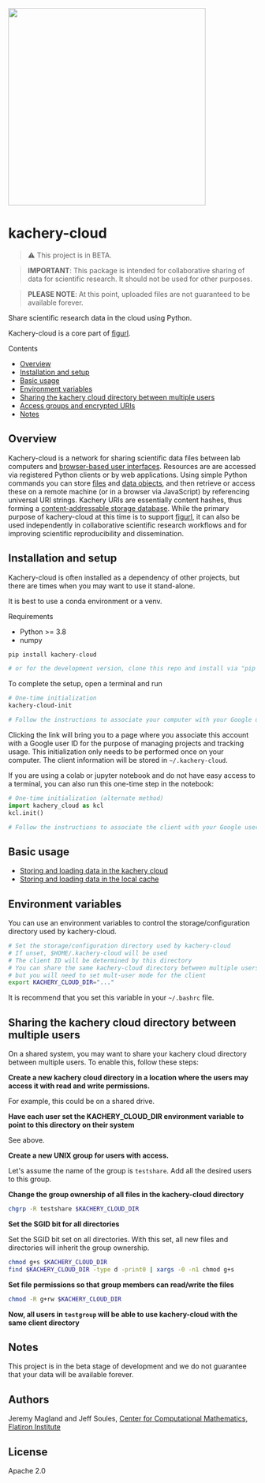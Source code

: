 <img src="https://user-images.githubusercontent.com/3679296/161265718-1127dd6a-a7c4-419b-b9e0-915740c418bc.svg" width="400px" />

# kachery-cloud

> :warning: This project is in BETA.

> **IMPORTANT**: This package is intended for collaborative sharing of data for scientific research. It should not be used for other purposes.

> **PLEASE NOTE**: At this point, uploaded files are not guaranteed to be available forever.

Share scientific research data in the cloud using Python.

Kachery-cloud is a core part of [figurl](https://github.com/flatironinstitute/figurl).

Contents

* [Overview](#overview)
* [Installation and setup](#installation-and-setup)
* [Basic usage](#basic-usage)
* [Environment variables](#environment-variables)
* [Sharing the kachery cloud directory between multiple users](#sharing-the-kachery-cloud-directory-between-multiple-users)
* [Access groups and encrypted URIs](#access-groups-and-encrypted-uris)
* [Notes](#notes)

## Overview

Kachery-cloud is a network for sharing scientific data files between lab computers and [browser-based user interfaces](https://github.com/flatironinstitute/figurl). Resources are are accessed via registered Python clients or by web applications. Using simple Python commands you can store [files](doc/store_load_data.md) and [data objects](doc/store_load_data.md), and then retrieve or access these on a remote machine (or in a browser via JavaScript) by referencing universal URI strings. Kachery URIs are essentially content hashes, thus forming a [content-addressable storage database](https://en.wikipedia.org/wiki/Content-addressable_storage). While the primary purpose of kachery-cloud at this time is to support [figurl](https://github.com/flatironinstitute/figurl), it can also be used independently in collaborative scientific research workflows and for improving scientific reproducibility and dissemination.

## Installation and setup

Kachery-cloud is often installed as a dependency of other projects, but there are times when you may want to use it stand-alone.

It is best to use a conda environment or a venv.

Requirements
* Python >= 3.8
* numpy

```bash
pip install kachery-cloud

# or for the development version, clone this repo and install via "pip install -e ."
```

To complete the setup, open a terminal and run 

```bash
# One-time initialization
kachery-cloud-init

# Follow the instructions to associate your computer with your Google user on the kachery-cloud network
```

Clicking the link will bring you to a page where you associate this account with a Google user ID for the purpose of managing projects and tracking usage. This initialization only needs to be performed once on your computer. The client information will be stored in `~/.kachery-cloud`.

If you are using a colab or jupyter notebook and do not have easy access to a terminal, you can also run this one-time step in the notebook:

```python
# One-time initialization (alternate method)
import kachery_cloud as kcl
kcl.init()

# Follow the instructions to associate the client with your Google user on the kachery-cloud network
```

## Basic usage

* [Storing and loading data in the kachery cloud](doc/store_load_data.md)
* [Storing and loading data in the local cache](doc/store_load_data_local.md)

## Environment variables

You can use an environment variables to control the storage/configuration directory used by kachery-cloud.

```bash
# Set the storage/configuration directory used by kachery-cloud
# If unset, $HOME/.kachery-cloud will be used
# The client ID will be determined by this directory
# You can share the same kachery-cloud directory between multiple users,
# but you will need to set mult-user mode for the client
export KACHERY_CLOUD_DIR="..."
```

It is recommend that you set this variable in your `~/.bashrc` file.

## Sharing the kachery cloud directory between multiple users

On a shared system, you may want to share your kachery cloud directory between multiple users. To enable this, follow these steps:

**Create a new kachery cloud directory in a location where the users may access it with read and write permissions.**

For example, this could be on a shared drive.

**Have each user set the KACHERY_CLOUD_DIR environment variable to point to this directory on their system**

See above.

**Create a new UNIX group for users with access.**

Let's assume the name of the group is `testshare`. Add all the desired users to this group.

**Change the group ownership of all files in the kachery-cloud directory**

```bash
chgrp -R testshare $KACHERY_CLOUD_DIR
```

**Set the SGID bit for all directories**

Set the SGID bit set on all directories. With this set, all new files and directories will inherit the group ownership.

```bash
chmod g+s $KACHERY_CLOUD_DIR
find $KACHERY_CLOUD_DIR -type d -print0 | xargs -0 -n1 chmod g+s
```

**Set file permissions so that group members can read/write the files**

```bash
chmod -R g+rw $KACHERY_CLOUD_DIR
```

**Now, all users in `testgroup` will be able to use kachery-cloud with the same client directory**

## Notes

This project is in the beta stage of development and we do not guarantee that your data will be available forever.

## Authors

Jeremy Magland and Jeff Soules, [Center for Computational Mathematics, Flatiron Institute](https://www.simonsfoundation.org/flatiron/center-for-computational-mathematics)

## License

Apache 2.0
